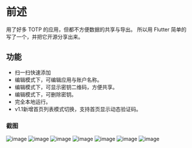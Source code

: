 # 前述

用了好多 TOTP 的应用，但都不方便数据的共享与导出。
所以用 Flutter 简单的写了一个，并把它开源分享出来。

## 功能

- 扫一扫快速添加
- 编辑模式下，可编辑应用与账户名称。
- 编辑模式下，可显示密钥二维码，方便共享。
- 编辑模式下，可删除密钥。
- 完全本地运行。
- v1.1新增首页列表模式切换，支持首页显示动态验证码。

### 截图

![image](https://github.com/user-attachments/assets/5ae5c0aa-9719-452f-a77e-a1f40052b482)
![image](https://github.com/user-attachments/assets/e5a672ba-06b4-4365-96d2-f36f939c6b62)
![image](https://github.com/user-attachments/assets/7579c00b-fb7c-4611-9955-8d673fc060b1)
![image](https://github.com/user-attachments/assets/766c2e09-31b0-474a-b5b7-b6ddad9faa1e)
![image](https://github.com/user-attachments/assets/3c993628-9203-4e4c-b73d-b7e7923ea4a4)
![image](https://github.com/user-attachments/assets/04fde59c-4160-49c5-bc07-2ac7c2bba79a)
![image](https://github.com/user-attachments/assets/0d2a9756-4204-4965-9bc2-fb1cf358c1e1)
